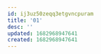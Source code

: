 ```yaml
---
id: ij3uz50zeqq3etgvncpuram
title: '01'
desc: ''
updated: 1682968947641
created: 1682968947641
---
```

